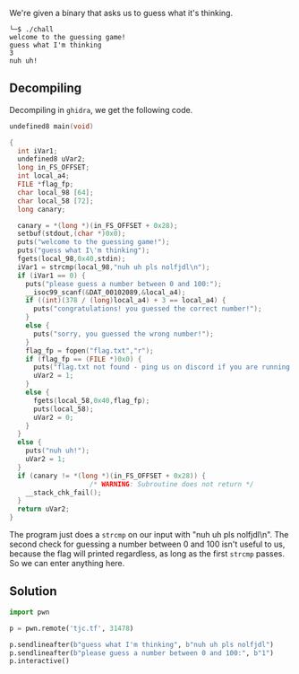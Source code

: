 We're given a binary that asks us to guess what it's thinking.

```
└─$ ./chall
welcome to the guessing game!
guess what I'm thinking
3
nuh uh!
```

## Decompiling

Decompiling in `ghidra`, we get the following code.

```c
undefined8 main(void)

{
  int iVar1;
  undefined8 uVar2;
  long in_FS_OFFSET;
  int local_a4;
  FILE *flag_fp;
  char local_98 [64];
  char local_58 [72];
  long canary;

  canary = *(long *)(in_FS_OFFSET + 0x28);
  setbuf(stdout,(char *)0x0);
  puts("welcome to the guessing game!");
  puts("guess what I\'m thinking");
  fgets(local_98,0x40,stdin);
  iVar1 = strcmp(local_98,"nuh uh pls nolfjdl\n");
  if (iVar1 == 0) {
    puts("please guess a number between 0 and 100:");
    __isoc99_scanf(&DAT_00102089,&local_a4);
    if ((int)(378 / (long)local_a4) + 3 == local_a4) {
      puts("congratulations! you guessed the correct number!");
    }
    else {
      puts("sorry, you guessed the wrong number!");
    }
    flag_fp = fopen("flag.txt","r");
    if (flag_fp == (FILE *)0x0) {
      puts("flag.txt not found - ping us on discord if you are running this on the server");
      uVar2 = 1;
    }
    else {
      fgets(local_58,0x40,flag_fp);
      puts(local_58);
      uVar2 = 0;
    }
  }
  else {
    puts("nuh uh!");
    uVar2 = 1;
  }
  if (canary != *(long *)(in_FS_OFFSET + 0x28)) {
                    /* WARNING: Subroutine does not return */
    __stack_chk_fail();
  }
  return uVar2;
}
```

The program just does a `strcmp` on our input with "nuh uh pls nolfjdl\n".
The second check for guessing a number between 0 and 100 isn't useful to us, because the flag will printed regardless, as long as the first `strcmp` passes.
So we can enter anything here.

## Solution

```py
import pwn

p = pwn.remote('tjc.tf', 31478)

p.sendlineafter(b"guess what I'm thinking", b"nuh uh pls nolfjdl")
p.sendlineafter(b"please guess a number between 0 and 100:", b"1")
p.interactive()
```